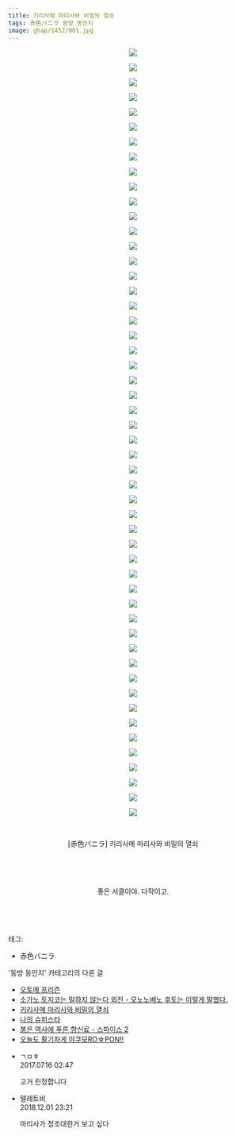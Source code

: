 ```yaml
---
title: 키리사메 마리사와 비밀의 열쇠
tags: 赤色バニラ 동방_동인지
image: ghap/1452/001.jpg
---
```

<div class="article">
<p style="text-align: center; clear: none; float: none;"><img src="{{ site.nasurl }}/ghap/1452/001.jpg"/></p>
<p style="text-align: center; clear: none; float: none;"><img src="{{ site.nasurl }}/ghap/1452/002.jpg"/></p>
<p style="text-align: center; clear: none; float: none;"><img src="{{ site.nasurl }}/ghap/1452/003.jpg"/></p>
<p style="text-align: center; clear: none; float: none;"><img src="{{ site.nasurl }}/ghap/1452/004.jpg"/></p>
<p style="text-align: center; clear: none; float: none;"><img src="{{ site.nasurl }}/ghap/1452/005.jpg"/></p>
<p style="text-align: center; clear: none; float: none;"><img src="{{ site.nasurl }}/ghap/1452/006.jpg"/></p>
<p style="text-align: center; clear: none; float: none;"><img src="{{ site.nasurl }}/ghap/1452/007.jpg"/></p>
<p style="text-align: center; clear: none; float: none;"><img src="{{ site.nasurl }}/ghap/1452/008.jpg"/></p>
<p style="text-align: center; clear: none; float: none;"><img src="{{ site.nasurl }}/ghap/1452/009.jpg"/></p>
<p style="text-align: center; clear: none; float: none;"><img src="{{ site.nasurl }}/ghap/1452/010.jpg"/></p>
<p style="text-align: center; clear: none; float: none;"><img src="{{ site.nasurl }}/ghap/1452/011.jpg"/></p>
<p style="text-align: center; clear: none; float: none;"><img src="{{ site.nasurl }}/ghap/1452/012.jpg"/></p>
<p style="text-align: center; clear: none; float: none;"><img src="{{ site.nasurl }}/ghap/1452/013.jpg"/></p>
<p style="text-align: center; clear: none; float: none;"><img src="{{ site.nasurl }}/ghap/1452/014.jpg"/></p>
<p style="text-align: center; clear: none; float: none;"><img src="{{ site.nasurl }}/ghap/1452/015.jpg"/></p>
<p style="text-align: center; clear: none; float: none;"><img src="{{ site.nasurl }}/ghap/1452/016.jpg"/></p>
<p style="text-align: center; clear: none; float: none;"><img src="{{ site.nasurl }}/ghap/1452/017.jpg"/></p>
<p style="text-align: center; clear: none; float: none;"><img src="{{ site.nasurl }}/ghap/1452/018.jpg"/></p>
<p style="text-align: center; clear: none; float: none;"><img src="{{ site.nasurl }}/ghap/1452/019.jpg"/></p>
<p style="text-align: center; clear: none; float: none;"><img src="{{ site.nasurl }}/ghap/1452/020.jpg"/></p>
<p style="text-align: center; clear: none; float: none;"><img src="{{ site.nasurl }}/ghap/1452/021.jpg"/></p>
<p style="text-align: center; clear: none; float: none;"><img src="{{ site.nasurl }}/ghap/1452/022.jpg"/></p>
<p style="text-align: center; clear: none; float: none;"><img src="{{ site.nasurl }}/ghap/1452/023.jpg"/></p>
<p style="text-align: center; clear: none; float: none;"><img src="{{ site.nasurl }}/ghap/1452/024.jpg"/></p>
<p style="text-align: center; clear: none; float: none;"><img src="{{ site.nasurl }}/ghap/1452/025.jpg"/></p>
<p style="text-align: center; clear: none; float: none;"><img src="{{ site.nasurl }}/ghap/1452/026.jpg"/></p>
<p style="text-align: center; clear: none; float: none;"><img src="{{ site.nasurl }}/ghap/1452/027.jpg"/></p>
<p style="text-align: center; clear: none; float: none;"><img src="{{ site.nasurl }}/ghap/1452/028.jpg"/></p>
<p style="text-align: center; clear: none; float: none;"><img src="{{ site.nasurl }}/ghap/1452/029.jpg"/></p>
<p style="text-align: center; clear: none; float: none;"><img src="{{ site.nasurl }}/ghap/1452/030.jpg"/></p>
<p style="text-align: center; clear: none; float: none;"><img src="{{ site.nasurl }}/ghap/1452/031.jpg"/></p>
<p style="text-align: center; clear: none; float: none;"><img src="{{ site.nasurl }}/ghap/1452/032.jpg"/></p>
<p style="text-align: center; clear: none; float: none;"><img src="{{ site.nasurl }}/ghap/1452/033.jpg"/></p>
<p style="text-align: center; clear: none; float: none;"><img src="{{ site.nasurl }}/ghap/1452/034.jpg"/></p>
<p style="text-align: center; clear: none; float: none;"><img src="{{ site.nasurl }}/ghap/1452/035.jpg"/></p>
<p style="text-align: center; clear: none; float: none;"><img src="{{ site.nasurl }}/ghap/1452/036.jpg"/></p>
<p style="text-align: center; clear: none; float: none;"><img src="{{ site.nasurl }}/ghap/1452/037.jpg"/></p>
<p style="text-align: center; clear: none; float: none;"><img src="{{ site.nasurl }}/ghap/1452/038.jpg"/></p>
<p style="text-align: center; clear: none; float: none;"><img src="{{ site.nasurl }}/ghap/1452/039.jpg"/></p>
<p style="text-align: center; clear: none; float: none;"><img src="{{ site.nasurl }}/ghap/1452/040.jpg"/></p>
<p style="text-align: center; clear: none; float: none;"><img src="{{ site.nasurl }}/ghap/1452/041.jpg"/></p>
<p style="text-align: center; clear: none; float: none;"><img src="{{ site.nasurl }}/ghap/1452/042.jpg"/></p>
<p style="text-align: center; clear: none; float: none;"><img src="{{ site.nasurl }}/ghap/1452/043.jpg"/></p>
<p style="text-align: center; clear: none; float: none;"><img src="{{ site.nasurl }}/ghap/1452/044.jpg"/></p>
<p style="text-align: center; clear: none; float: none;"><img src="{{ site.nasurl }}/ghap/1452/045.jpg"/></p>
<p style="text-align: center; clear: none; float: none;"><img src="{{ site.nasurl }}/ghap/1452/046.jpg"/></p>
<p style="text-align: center; clear: none; float: none;"><img src="{{ site.nasurl }}/ghap/1452/047.jpg"/></p>
<p style="text-align: center; clear: none; float: none;"><img src="{{ site.nasurl }}/ghap/1452/048.jpg"/></p>
<p style="text-align: center; clear: none; float: none;"><img src="{{ site.nasurl }}/ghap/1452/049.jpg"/></p>
<p style="text-align: center; clear: none; float: none;"><img src="{{ site.nasurl }}/ghap/1452/050.jpg"/></p>
<p style="text-align: center; clear: none; float: none;"><img src="{{ site.nasurl }}/ghap/1452/051.jpg"/></p>
<p style="text-align: center; clear: none; float: none;"><img src="{{ site.nasurl }}/ghap/1452/052.jpg"/></p>
<p style="text-align: center; clear: none; float: none;"><br/></p>
<p style="text-align: center; clear: none; float: none;">[赤色バニラ] 키리사메 마리사와 비밀의 열쇠</p>
<p style="text-align: center; clear: none; float: none;"><br/></p>
<p style="text-align: center; clear: none; float: none;"><br/></p>
<p style="text-align: center; clear: none; float: none;">좋은 서클이야. 다작이고.</p>
<p style="text-align: center; clear: none; float: none;"><br/></p>
<p><br/></p>
</div><div class="tagTrail">
<p>태그: </p>
<ul>
<li>赤色バニラ</li>
</ul>
</div><div class="another">
<p>'동방 동인지' 카테고리의 다른 글</p>
<ul>
<li><a href="/2016-08-09-ghap_1454">오토메 프리즌</a></li>
<li><a href="/2016-08-09-ghap_1453">소가노 토지코는 말하지 않는다 외전 - 모노노베노 후토는 이렇게 말했다.</a></li>
<li><a href="/2016-08-09-ghap_1452">키리사메 마리사와 비밀의 열쇠</a></li>
<li><a href="/2016-08-09-ghap_1451">나의 슈퍼스타</a></li>
<li><a href="/2016-08-09-ghap_1450">붉은 역사에 푸른 향신료 - 스파이스 2</a></li>
<li><a href="/2016-08-09-ghap_1449">오늘도 활기차게 야쿠모RO☆PON!!</a></li>
</ul>
</div><div class="cb_module cb_fluid">
<div class="cb_wrt cb_profile">
<div class="comment">
<ul>
<li class="cb_thumb_off" id="comment15036780">
<div class="cb_comment_area">
<div class="cb_info_area">
<div class="cb_section">
<span class="cb_nick_name">ㄱㅁㅎ</span>
</div>
<div class="cb_section">
<span class="cb_date">2017.07.16 02:47 </span>
</div>
</div>
<div class="cb_dsc_comment">
<p class="cb_dsc">
											고거 린정합니다
										</p>
</div>
</div></li>
<li class="cb_thumb_off" id="comment15381091">
<div class="cb_comment_area">
<div class="cb_info_area">
<div class="cb_section">
<span class="cb_nick_name">텔레토비</span>
</div>
<div class="cb_section">
<span class="cb_date">2018.12.01 23:21 </span>
</div>
</div>
<div class="cb_dsc_comment">
<p class="cb_dsc">
											마리사가 정조대한거 보고 싶다
										</p>
</div>
</div></li>
</ul>
</div>
</div><!-- commentList close -->
</div>